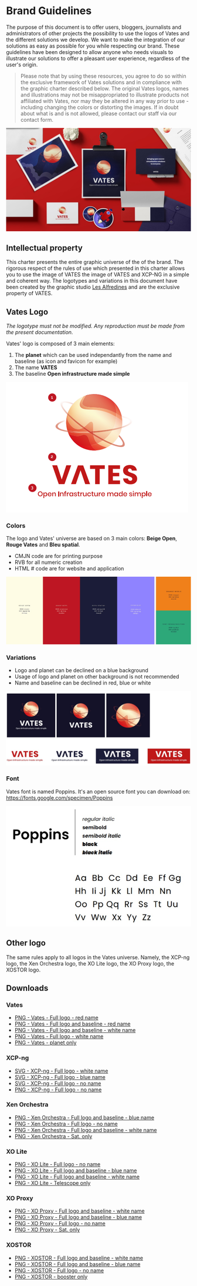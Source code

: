 # Brand Guidelines

The purpose of this document is to offer users, bloggers, journalists and administrators of other projects the possibility to use the logos of Vates and the different solutions we develop. We want to make the integration of our solutions as easy as possible for you while respecting our brand. 
These guidelines have been designed to allow anyone who needs visuals to illustrate our solutions to offer a pleasant user experience, regardless of the user's origin.

> Please note that by using these resources, you agree to do so within the exclusive framework of Vates solutions and in compliance with the graphic charter described below. The original Vates logos, names and illustrations may not be misappropriated to illustrate products not affiliated with Vates, nor may they be altered in any way prior to use - including changing the colors or distorting the images. If in doubt about what is and is not allowed, please contact our staff via our contact form.  


![](./assets/img/Branding/charte-vates-illus.jpg)

## Intellectual property

This charter presents the entire graphic universe of the of the brand. The rigorous respect of the rules of use which presented in this charter allows you to use the image of VATES the image of VATES and XCP-NG in a simple and coherent way. The logotypes and variations in this document have been created by the graphic studio [Les Alfredines](https://www.lesalfredines.com/) and are the exclusive property of VATES.

## Vates Logo

_The logotype must not be modified. Any reproduction must be made from the present documentation._

Vates' logo is composed of 3 main elements:
1. The **planet** which can be used independantly from the name and baseline (as icon and favicon for example)
2. The name **VATES**
3. The baseline **Open infrastructure made simple** 

![](./assets/img/Branding/vates-logo-explained.png)

### Colors

The logo and Vates' universe are based on 3 main colors: **Beige Open**, **Rouge Vates** and **Bleu spatial**. 

* CMJN code are for printing purpose
* RVB for all numeric creation
* HTML # code are for website and application

![](./assets/img/Branding/colors-vates.jpg)

### Variations

* Logo and planet can be declined on a blue background
* Usage of logo and planet on other background is not recommended
* Name and baseline can be declined in red, blue or white

![](./assets/img/Branding/vates-variations.jpg)


### Font
Vates font is named Poppins. It's an open source font you can download on: https://fonts.google.com/specimen/Poppins

![](./assets/img/Branding/font-vates.jpg)

## Other logo
The same rules apply to all logos in the Vates universe. Namely, the XCP-ng logo, the Xen Orchestra logo, the XO Lite logo, the XO Proxy logo, the XOSTOR logo.

## Downloads

### Vates
* [PNG - Vates - Full logo - red name](./assets/img/Branding/logos/png-vates-fulllogo-red.png)
* [PNG - Vates - Full logo and baseline - red name](./assets/img/Branding/logos/png-vates-fulllogoandbaseline-red.png)
* [PNG - Vates - Full logo and baseline - white name](./assets/img/Branding/logos/png-vates-fulllogoandbaseline-white.png)
* [PNG - Vates - Full logo - white name](./assets/img/Branding/logos/png-vates-fulllogo-white.png)
* [PNG - Vates - planet only](./assets/img/Branding/logos/png-vates-planetonly.png)

### XCP-ng 
* [SVG - XCP-ng - Full logo - white name](./assets/img/Branding/logos/SVG-XCPNG-fulllogo-white.svg)
* [SVG - XCP-ng - Full logo - blue name](./assets/img/Branding/logos/SVG-XCPNG-fulllogo-blue.svg)
* [SVG - XCP-ng - Full logo - no name](./assets/img/Branding/logos/SVG-XCPNG-Badge.svg)
* [PNG - XCP-ng - Full logo - no name](./assets/img/Branding/logos/png-XCPng-fulllogo.png) 

### Xen Orchestra 

* [PNG - Xen Orchestra - Full logo and baseline - blue name](./assets/img/Branding/logos/png-XOA-fulllogoandbaseline-blue.png)
* [PNG - Xen Orchestra - Full logo - no name](./assets/img/Branding/logos/png-XOA-fulllogo.png)
* [PNG - Xen Orchestra - Full logo and baseline - white name](./assets/img/Branding/logos/png-XOA-fulllogoandbaseline-white.png)
* [PNG - Xen Orchestra - Sat. only](./assets/img/Branding/logos/png-XOA-satonly.png)


### XO Lite
* [PNG - XO Lite - Full logo - no name](./assets/img/Branding/logos/png-XOLite-fulllogo.png)
* [PNG - XO Lite - Full logo and baseline - blue name](./assets/img/Branding/logos/png-XOLite-fulllogoandbaseline-blue.png)
* [PNG - XO Lite - Full logo and baseline - white name](./assets/img/Branding/logos/png-XOLite-fulllogoandbaseline-white.png)
* [PNG - XO Lite - Telescope only](./assets/img/Branding/logos/png-XOLite-telescopeonly.png)

### XO Proxy
* [PNG - XO Proxy - Full logo and baseline - white name](./assets/img/Branding/logos/png-XOProxy-fulllogoandbaseline-white.png)
* [PNG - XO Proxy - Full logo and baseline - blue name](./assets/img/Branding/logos/png-XOProxy-fulllogoandbaseline-blue.png)
* [PNG - XO Proxy - Full logo - no name](./assets/img/Branding/logos/png-XOProxy-fulllogo.png)
* [PNG - XO Proxy - Sat. only](./assets/img/Branding/logos/png-XOProxy-satonly.png)

### XOSTOR
* [PNG - XOSTOR - Full logo and baseline - white name](./assets/img/Branding/logos/png-XOSTOR-fulllogoandbaseline-white.png)
* [PNG - XOSTOR - Full logo and baseline - blue name](./assets/img/Branding/logos/png-XOSTOR-fulllogoandbaseline-blue.png)
* [PNG - XOSTOR - Full logo - no name](./assets/img/Branding/logos/png-XOSTOR-fulllogo.png)
* [PNG - XOSTOR - booster only](./assets/img/Branding/logos/png-XOSTOR-boosteronly.png)

